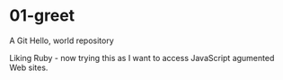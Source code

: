 # 01-greet
A Git Hello, world repository

Liking Ruby - now trying this as I want to access JavaScript agumented Web sites.
